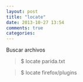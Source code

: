 ```yaml
---
layout: post
title: "locate"
date: 2013-10-27 13:54
comments: true
categories: 
---
```

Buscar archivos 

>$ locate parida.txt

>$ locate firefox/plugins

